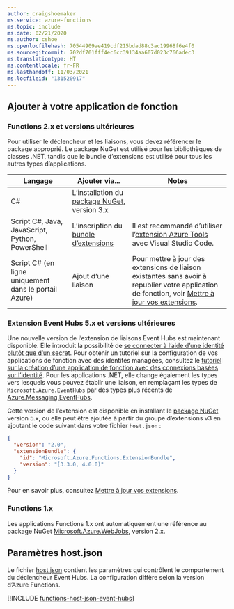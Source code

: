 ```yaml
---
author: craigshoemaker
ms.service: azure-functions
ms.topic: include
ms.date: 02/21/2020
ms.author: cshoe
ms.openlocfilehash: 70544909ae419cdf215bdad88c3ac19968f6e4f0
ms.sourcegitcommit: 702df701fff4ec6cc39134aa607d023c766adec3
ms.translationtype: HT
ms.contentlocale: fr-FR
ms.lasthandoff: 11/03/2021
ms.locfileid: "131520917"
---
```

## <a name="add-to-your-functions-app"></a>Ajouter à votre application de fonction

### <a name="functions-2x-and-higher"></a>Functions 2.x et versions ultérieures

Pour utiliser le déclencheur et les liaisons, vous devez référencer le package approprié. Le package NuGet est utilisé pour les bibliothèques de classes .NET, tandis que le bundle d’extensions est utilisé pour tous les autres types d’applications.

| Langage                                        | Ajouter via...                                   | Notes 
|-------------------------------------------------|---------------------------------------------|-------------|
| C#                                              | L’installation du [package NuGet], version 3.x | |
| Script C#, Java, JavaScript, Python, PowerShell | L’inscription du [bundle d’extensions]          | Il est recommandé d’utiliser l’[extension Azure Tools] avec Visual Studio Code. |
| Script C# (en ligne uniquement dans le portail Azure)         | Ajout d’une liaison                            | Pour mettre à jour des extensions de liaison existantes sans avoir à republier votre application de fonction, voir [Mettre à jour vos extensions]. |

[Package NuGet]: https://www.nuget.org/packages/Microsoft.Azure.WebJobs.Extensions.EventHubs
[core tools]: ../articles/azure-functions/functions-run-local.md
[Bundle d’extensions]: ../articles/azure-functions/functions-bindings-register.md#extension-bundles
[Mettre à jour vos extensions]: ../articles/azure-functions/functions-bindings-register.md
[Extension Azure Tools]: https://marketplace.visualstudio.com/items?itemName=ms-vscode.vscode-node-azure-pack

### <a name="event-hubs-extension-5x-and-higher"></a>Extension Event Hubs 5.x et versions ultérieures

Une nouvelle version de l’extension de liaisons Event Hubs est maintenant disponible. Elle introduit la possibilité de [se connecter à l’aide d’une identité plutôt que d’un secret](../articles/azure-functions/functions-reference.md#configure-an-identity-based-connection). Pour obtenir un tutoriel sur la configuration de vos applications de fonction avec des identités managées, consultez le [tutoriel sur la création d’une application de fonction avec des connexions basées sur l’identité](../articles/azure-functions/functions-identity-based-connections-tutorial.md). Pour les applications .NET, elle change également les types vers lesquels vous pouvez établir une liaison, en remplaçant les types de `Microsoft.Azure.EventHubs` par des types plus récents de [Azure.Messaging.EventHubs](/dotnet/api/azure.messaging.eventhubs).

Cette version de l’extension est disponible en installant le [package NuGet] version 5.x, ou elle peut être ajoutée à partir du groupe d’extensions v3 en ajoutant le code suivant dans votre fichier `host.json` :

```json
{
  "version": "2.0",
  "extensionBundle": {
    "id": "Microsoft.Azure.Functions.ExtensionBundle",
    "version": "[3.3.0, 4.0.0)"
  }
}
```

Pour en savoir plus, consultez [Mettre à jour vos extensions].

[core tools]: ./functions-run-local.md
[Bundle d’extensions]: ./functions-bindings-register.md#extension-bundles
[Package NuGet]: https://www.nuget.org/packages/Microsoft.Azure.WebJobs.Extensions.EventHubs/
[Mettre à jour vos extensions]: ./functions-bindings-register.md
[Extension Azure Tools]: https://marketplace.visualstudio.com/items?itemName=ms-vscode.vscode-node-azure-pack

### <a name="functions-1x"></a>Functions 1.x

Les applications Functions 1.x ont automatiquement une référence au package NuGet [Microsoft.Azure.WebJobs](https://www.nuget.org/packages/Microsoft.Azure.WebJobs), version 2.x.

## <a name="hostjson-settings"></a>Paramètres host.json
<a name="host-json"></a>

Le fichier [host.json](../articles/azure-functions/functions-host-json.md#eventhub) contient les paramètres qui contrôlent le comportement du déclencheur Event Hubs. La configuration diffère selon la version d’Azure Functions.

[!INCLUDE [functions-host-json-event-hubs](../articles/azure-functions/../../includes/functions-host-json-event-hubs.md)]